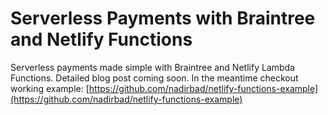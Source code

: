 # Serverless Payments with Braintree and Netlify Functions


Serverless payments made simple with Braintree and Netlify Lambda Functions. Detailed blog post coming soon. In the meantime checkout working example: [https://github.com/nadirbad/netlify-functions-example](https://github.com/nadirbad/netlify-functions-example)
